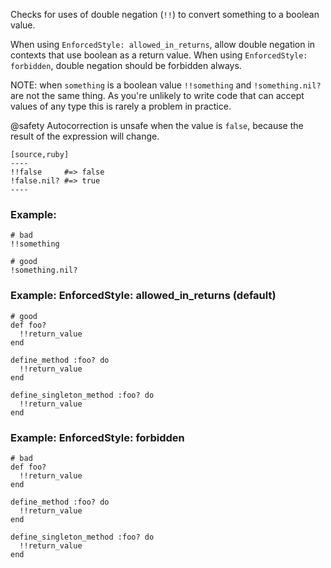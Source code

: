 Checks for uses of double negation (`!!`) to convert something to a boolean value.

When using `EnforcedStyle: allowed_in_returns`, allow double negation in contexts
that use boolean as a return value. When using `EnforcedStyle: forbidden`, double negation
should be forbidden always.

NOTE: when `something` is a boolean value
`!!something` and `!something.nil?` are not the same thing.
As you're unlikely to write code that can accept values of any type
this is rarely a problem in practice.

@safety
    Autocorrection is unsafe when the value is `false`, because the result
    of the expression will change.

    [source,ruby]
    ----
    !!false     #=> false
    !false.nil? #=> true
    ----

### Example:
    # bad
    !!something

    # good
    !something.nil?

### Example: EnforcedStyle: allowed_in_returns (default)
    # good
    def foo?
      !!return_value
    end

    define_method :foo? do
      !!return_value
    end

    define_singleton_method :foo? do
      !!return_value
    end

### Example: EnforcedStyle: forbidden
    # bad
    def foo?
      !!return_value
    end

    define_method :foo? do
      !!return_value
    end

    define_singleton_method :foo? do
      !!return_value
    end